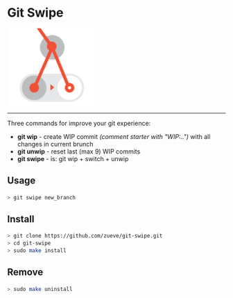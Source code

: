 

# Git Swipe

<img src="./logo.png" width="200" />

-----
Three commands for improve your git experience:

- **git wip** - create WIP commit *(comment starter with "WIP:..")* with all changes in current brunch
- **git unwip** - reset last (max 9) WIP commits
- **git swipe** - is: git wip + switch + unwip

## Usage ##
```bash
> git swipe new_branch
```

## Install ##

```bash
> git clone https://github.com/zueve/git-swipe.git
> cd git-swipe
> sudo make install
```

## Remove ##
```bash
> sudo make uninstall
```